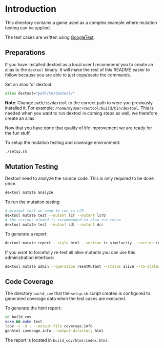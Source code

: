 # Introduction

This directory contains a game used as a complex example where mutation testing
can be applied.

The test cases are written using [GoogleTest](https://github.com/google/googletest).

## Preparations

If you have installed dextool as a local user I recommend you to create an
alias to the `dextool` binary. It will make the rest of this README easier to
follow because you are able to *just* copy/paste the commands.

Set an alias for dextool:
```sh
alias dextool="path/to/dextool/"
```

**Note**: Change `path/to/dextool` to the correct path to were you previously
installed it. For example: `/home/myUser/dextool/build/bin/dextool`. This is
needed when you want to run dextool in coming steps as well, we therefore
create an alias.

Now that you have done that quality of life improvement we are ready for the
fun stuff.

To setup the mutation testing and coverage environment:
```sh
./setup.sh
```

## Mutation Testing

Dextool need to analyze the source code. This is only required to be done once.
```sh
dextool mutate analyze
```

To run the mutation testing:
```sh
# minimal that we need to run is LCR
dextool mutate test --mutant lcr --mutant lcrb
# the curious minded is recommended to also run these
dextool mutate test --mutant sdl --mutant dcr
```

To generate a report:
```sh
dextool mutate report --style html --section tc_similarity --section tc_min_set --section tc_full_overlap_with_mutation_id --section tc_killed_no_mutants --section tc_full_overlap --mutant lcr --mutant lcrb
```

If you want to forcefully re-test all alive mutants you can use this administration interface:
```sh
dextool mutate admin --operation resetMutant --status alive --to-status unknown
```

## Code Coverage

The directory `build_cov` that the `setup.sh` script created is configured to generated coverage data when the test cases are executed.

To generate the html report:
```sh
cd build_cov
make && make test
lcov -c -d . --output-file coverage.info
genhtml coverage.info --output-directory html
```

The report is located in `build_cov/html/index.html`.
